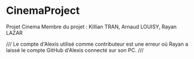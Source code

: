 # CinemaProject
Projet Cinema 
Membre du projet : Killian TRAN, Arnaud LOUISY, Rayan LAZAR


/// Le compte d'Alexis utilisé comme contributeur est une erreur où Rayan a laissé le compte GitHub d'Alexis connecté sur son PC. ///
